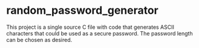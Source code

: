 # random_password_generator
This project is a single source C file with code that generates ASCII characters that could be used as a secure password. The password length can be chosen as desired.
